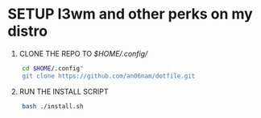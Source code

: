 # SETUP I3wm and other perks on my distro

1. CLONE THE REPO TO *$HOME/.config/*

```sh
    cd $HOME/.config"
    git clone https://github.com/an06nam/dotfile.git
```

2. RUN THE INSTALL SCRIPT

```sh
    bash ./install.sh
```


